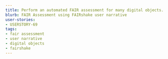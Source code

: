 ```yaml
---
title: Perform an automated FAIR assessment for many digital objects.
blurb: FAIR Assessment using FAIRshake user narrative
user-stories:
- USERSTORY-69
tags:
- fair assessment
- user narrative
- digital objects
- fairshake
---
```

